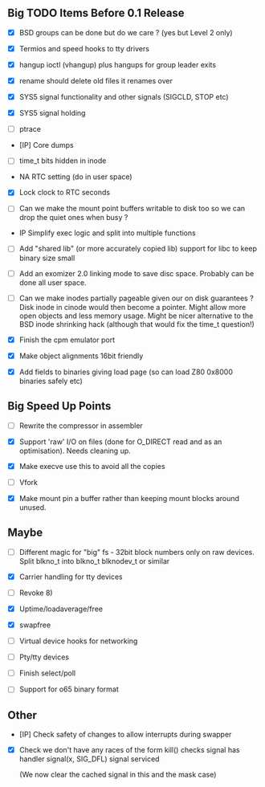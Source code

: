 Big TODO Items Before 0.1 Release
---------------------------------

- [x]   BSD groups can be done but do we care ? (yes but Level 2 only)

- [x]	Termios and speed hooks to tty drivers

- [x]	hangup ioctl (vhangup) plus hangups for group leader exits

- [x]	rename should delete old files it renames over

- [x]	SYS5 signal functionality and other signals (SIGCLD, STOP etc)

- [x]	SYS5 signal holding

- [ ]	ptrace

- [IP]	Core dumps

- [ ]	time_t bits hidden in inode

- NA	RTC setting (do in user space)

- [x]	Lock clock to RTC seconds

- [ ]	Can we make the mount point buffers writable to disk too so we can
	drop the quiet ones when busy ?

- IP	Simplify exec logic and split into multiple functions

- [ ]	Add "shared lib" (or more accurately copied lib) support for libc
	to keep binary size small

- [ ]	Add an exomizer 2.0 linking mode to save disc space. Probably
	can be done all user space.

- [ ]	Can we make inodes partially pageable given our on disk guarantees ?
	Disk inode in cinode would then become a pointer. Might allow more open
	objects and less memory usage. Might be nicer alternative to the BSD
	inode shrinking hack (although that would fix the time_t question!)

- [x]	Finish the cpm emulator port

- [x]	Make object alignments 16bit friendly

- [x]	Add fields to binaries giving load page (so can load Z80 0x8000
	binaries safely etc)

Big Speed Up Points
-------------------

- [ ]	Rewrite the compressor in assembler

- [x]	Support 'raw' I/O on files	(done for O_DIRECT read and as an
	optimisation). Needs cleaning up.

- [x]	Make execve use this to avoid all the copies

- [ ]	Vfork

- [x]	Make mount pin a buffer rather than keeping mount blocks around
	unused.

Maybe
-----
- [ ]	Different magic for "big" fs - 32bit block numbers only on raw
	devices. Split blkno_t into blkno_t blknodev_t or similar

- [x]	Carrier handling for tty devices

- [ ]	Revoke 8)

- [x]	Uptime/loadaverage/free

- [x]	swapfree

- [ ]	Virtual device hooks for networking

- [ ]	Pty/tty devices

- [ ]	Finish select/poll

- [ ]	Support for o65 binary format

Other
-----
- [IP]	Check safety of changes to allow interrupts during swapper

- [x]	Check we don't have any races of the form
	kill()
		checks signal has handler
	signal(x, SIG_DFL)
		signal serviced

	(We now clear the cached signal in this and the mask case)
